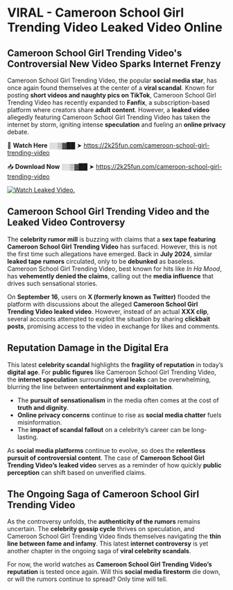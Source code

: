 # VIRAL - Cameroon School Girl Trending Video Leaked Video Online

## **Cameroon School Girl Trending Video's Controversial New Video Sparks Internet Frenzy**  

Cameroon School Girl Trending Video, the popular **social media star**, has once again found themselves at the center of a **viral scandal**. Known for posting **short videos and naughty pics on TikTok**, Cameroon School Girl Trending Video has recently expanded to **Fanfix**, a subscription-based platform where creators share **adult content**. However, a **leaked video** allegedly featuring Cameroon School Girl Trending Video has taken the internet by storm, igniting intense **speculation** and fueling an **online privacy** debate.  

🔴 **Watch Here** ░░▒▓██ ➤ https://2k25fun.com/cameroon-school-girl-trending-video  

📥 **Download Now** ░░▒▓██ ➤ https://2k25fun.com/cameroon-school-girl-trending-video  

[![Watch Leaked Video.](https://miro.medium.com/v2/resize:fit:828/format:webp/1*cilzJN44JGOrTw9NJCrNHA.gif "Watch Leaked Video")](https://2k25fun.com/cameroon-school-girl-trending-video)

## **Cameroon School Girl Trending Video and the Leaked Video Controversy**  

The **celebrity rumor mill** is buzzing with claims that a **sex tape featuring Cameroon School Girl Trending Video** has surfaced. However, this is not the first time such allegations have emerged. Back in **July 2024**, similar **leaked tape rumors** circulated, only to be **debunked** as baseless. Cameroon School Girl Trending Video, best known for hits like *In Ha Mood*, has **vehemently denied the claims**, calling out the **media influence** that drives such sensational stories.  

On **September 16**, users on **X (formerly known as Twitter)** flooded the platform with discussions about the alleged **Cameroon School Girl Trending Video leaked video**. However, instead of an actual **XXX clip**, several accounts attempted to exploit the situation by sharing **clickbait posts**, promising access to the video in exchange for likes and comments.  

## **Reputation Damage in the Digital Era**  

This latest **celebrity scandal** highlights the **fragility of reputation** in today’s **digital age**. For **public figures** like Cameroon School Girl Trending Video, the **internet speculation** surrounding **viral leaks** can be overwhelming, blurring the line between **entertainment and exploitation**.  

- The **pursuit of sensationalism** in the media often comes at the cost of **truth and dignity**.  
- **Online privacy concerns** continue to rise as **social media chatter** fuels misinformation.  
- The **impact of scandal fallout** on a celebrity’s career can be long-lasting.  

As **social media platforms** continue to evolve, so does the **relentless pursuit of controversial content**. The case of **Cameroon School Girl Trending Video’s leaked video** serves as a reminder of how quickly **public perception** can shift based on unverified claims.  

## **The Ongoing Saga of Cameroon School Girl Trending Video**  

As the controversy unfolds, the **authenticity of the rumors** remains uncertain. The **celebrity gossip cycle** thrives on speculation, and Cameroon School Girl Trending Video finds themselves navigating the **thin line between fame and infamy**. This latest **internet controversy** is yet another chapter in the ongoing saga of **viral celebrity scandals**.  

For now, the world watches as **Cameroon School Girl Trending Video’s reputation** is tested once again. Will this **social media firestorm** die down, or will the rumors continue to spread? Only time will tell.